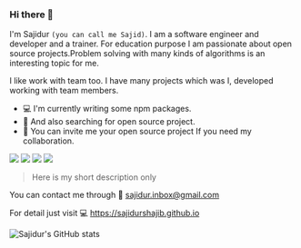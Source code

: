 

### Hi there 👋
I'm Sajidur `(you can call me Sajid)`. I am a software engineer and developer and a trainer. For education purpose I am passionate about open source projects.Problem solving with many kinds of algorithms is an interesting topic for me. 

I like work with team too. I have many projects which was I, developed working with team members. 

* :computer: I'm currently writing some npm packages. 
* :mag_right: And also searching for open source project.
* :bell: You can invite me your open source project If you need my collaboration. 


![](https://img.shields.io/badge/web-js-yellow)
![](https://img.shields.io/badge/web-php-blue)
![](https://img.shields.io/badge/desktop-java-orange)
![](https://img.shields.io/badge/algortihms-c/c++-lightgrey)

>Here is my short description only  

You can contact me through :e-mail: sajidur.inbox@gmail.com 

For detail just visit :computer: https://sajidurshajib.github.io

![Sajidur's GitHub stats](https://github-readme-stats.vercel.app/api?username=sajidurshajib&show_icons=true&title_color=b32f2f&icon_color=b32f2f)
